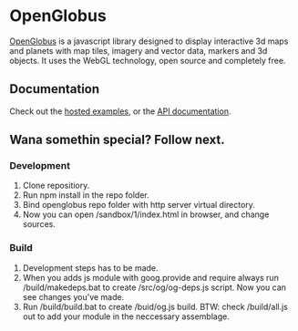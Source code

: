 # OpenGlobus

[OpenGlobus](http://www.openglobus.org/) is a javascript library designed to display interactive 3d maps and planets with map tiles, imagery and vector data, markers and 3d objects. It uses the WebGL technology, open source and completely free.

## Documentation

Check out the [hosted examples](http://www.openglobus.org/examples.html), or the [API documentation](http://www.openglobus.org/api/).

## Wana somethin special? Follow next.

### Development

1. Clone repositiory.
2. Run npm install in the repo folder.
3. Bind openglobus repo folder with http server virtual directory. 
4. Now you can open <virtual directory name>/sandbox/1/index.html in browser, and change sources.
  
### Build

1. Development steps has to be made.
2. When you adds js module with goog.provide and require always run /build/makedeps.bat to create /src/og/og-deps.js script. Now you can see changes you've made.
3. Run /build/build.bat to create /buid/og.js build. BTW: check /build/all.js out to add your module in the neccessary assemblage.
